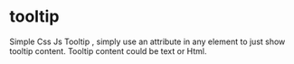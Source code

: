 # tooltip
Simple Css Js Tooltip , simply use an attribute in any element to just show tooltip content. Tooltip content could be text or Html.
